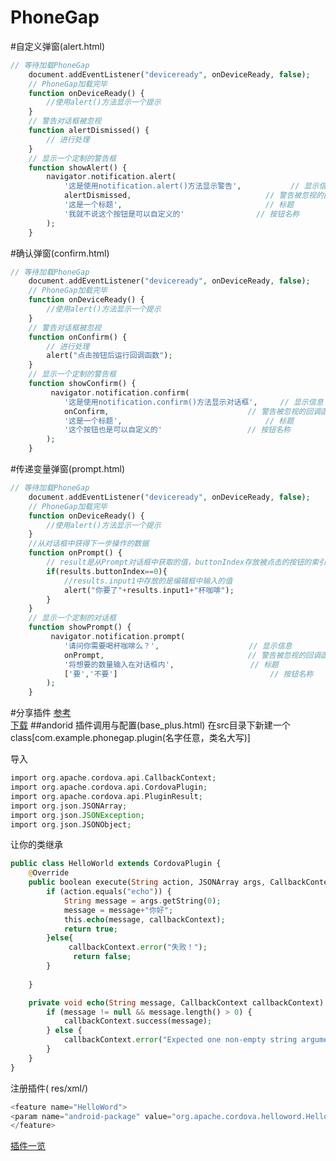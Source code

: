 PhoneGap
========

#自定义弹窗(alert.html)
```php
// 等待加载PhoneGap
	document.addEventListener("deviceready", onDeviceReady, false); 
	// PhoneGap加载完毕
	function onDeviceReady() {
		//使用alert()方法显示一个提示
	}
	// 警告对话框被忽视
	function alertDismissed() {
		// 进行处理
	}
	// 显示一个定制的警告框
	function showAlert() {
		navigator.notification.alert(
			'这是使用notification.alert()方法显示警告',           // 显示信息
			alertDismissed,								 // 警告被忽视的回调函数
			'这是一个标题',								 // 标题
			'我就不说这个按钮是可以自定义的'                // 按钮名称
		);
	}
```
#确认弹窗(confirm.html)
```php
// 等待加载PhoneGap
	document.addEventListener("deviceready", onDeviceReady, false); 
	// PhoneGap加载完毕
	function onDeviceReady() {
		//使用alert()方法显示一个提示
	}
	// 警告对话框被忽视
	function onConfirm() {
		// 进行处理
		alert("点击按钮后运行回调函数");
	}
	// 显示一个定制的警告框
	function showConfirm() {
		 navigator.notification.confirm(
			'这是使用notification.confirm()方法显示对话框',  	 // 显示信息
			onConfirm,								 // 警告被忽视的回调函数
			'这是一个标题',								 // 标题
			'这个按钮也是可以自定义的'             		 // 按钮名称
		);
	}
```

#传递变量弹窗(prompt.html)
```php
// 等待加载PhoneGap
	document.addEventListener("deviceready", onDeviceReady, false); 
	// PhoneGap加载完毕
	function onDeviceReady() {
		//使用alert()方法显示一个提示
	}
	//从对话框中获得下一步操作的数据
	function onPrompt() {
		// result是从Prompt对话框中获取的值，buttonIndex存放被点击的按钮的索引
		if(results.buttonIndex==0){
			//results.input1中存放的是编辑框中输入的值
			alert("你要了"+results.input1+"杯咖啡");
		}
	}
	// 显示一个定制的对话框
	function showPrompt() {
		 navigator.notification.prompt(
			'请问你需要喝杯咖啡么？',                    // 显示信息
			onPrompt,								 // 警告被忽视的回调函数
			'将想要的数量输入在对话框内',				 // 标题
			['要','不要']                                  // 按钮名称
		);
	}
```
#分享插件
[参考](http://bbs.phonegap100.com/forum.php?mod=viewthread&tid=885&highlight=phonegap%2B%E5%88%86%E4%BA%AB)  
[下载](http://dev.umeng.com/social/phonegap/share/quick-integration)
##andorid 插件调用与配置(base_plus.html)
在src目录下新建一个class[com.example.phonegap.plugin(名字任意，类名大写)]  

导入
```php
import org.apache.cordova.api.CallbackContext;
import org.apache.cordova.api.CordovaPlugin;
import org.apache.cordova.api.PluginResult;
import org.json.JSONArray;
import org.json.JSONException;
import org.json.JSONObject;
```
让你的类继承
```php
public class HelloWorld extends CordovaPlugin {
    @Override
    public boolean execute(String action, JSONArray args, CallbackContext callbackContext) throws JSONException {
        if (action.equals("echo")) {
            String message = args.getString(0);
            message = message+"你好";
            this.echo(message, callbackContext);
            return true;
        }else{
        	 callbackContext.error("失败！");
        	  return false;
        }
      
    }

    private void echo(String message, CallbackContext callbackContext) {
        if (message != null && message.length() > 0) {
            callbackContext.success(message);
        } else {
            callbackContext.error("Expected one non-empty string argument.");
        }
    }
}
```
注册插件( res/xml/)
```php
<feature name="HelloWord">
<param name="android-package" value="org.apache.cordova.helloword.HelloWord"/>
</feature>
```
[插件一览](http://plugins.cordova.io/#/viewAll)
